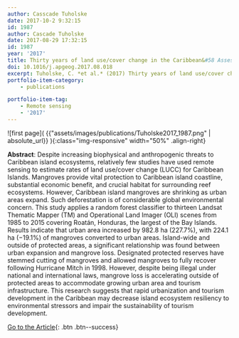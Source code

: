 ```yaml
---
author: Casscade Tuholske
date: 2017-10-2 9:32:15
id: 1987
author: Cascade Tuholske 
date: 2017-08-29 17:32:15   
id: 1987 
year: '2017'
title: Thirty years of land use/cover change in the Caribbean&#58 Assessing the relationship between urbanization and mangrove loss in Roatán, Honduras
doi: 10.1016/j.apgeog.2017.08.018
excerpt: Tuholske, C. *et al.* (2017) Thirty years of land use/cover change in the Caribbean&#68 Assessing the relationship between urbanization and mangrove loss in Roatán, Honduras. Applied Geography, doi:10.1016/j.apgeog.2017.08.018
portfolio-item-category:
    - publications

portfolio-item-tag:
    - Remote sensing
    - '2017'
---
```


![first page]( {{"assets/images/publications/Tuholske2017_1987.png" | absolute_url}} ){:class="img-responsive" width="50%" .align-right}

**Abstract**: Despite increasing biophysical and anthropogenic threats to Caribbean island ecosystems, relatively few studies have used remote sensing to estimate rates of land use/cover change (LUCC) for Caribbean Islands. Mangroves provide vital protection to Caribbean island coastline, substantial economic benefit, and crucial habitat for surrounding reef ecosystems. However, Caribbean island mangroves are shrinking as urban areas expand. Such deforestation is of considerable global environmental concern. This study applies a random forest classifier to thirteen Landsat Thematic Mapper (TM) and Operational Land Imager (OLI) scenes from 1985 to 2015 covering Roatán, Honduras, the largest of the Bay Islands. Results indicate that urban area increased by 982.8 ha (227.7%), with 224.1 ha (−19.1%) of mangroves converted to urban areas. Island-wide and outside of protected areas, a significant relationship was found between urban expansion and mangrove loss. Designated protected reserves have stemmed cutting of mangroves and allowed mangroves to fully recover following Hurricane Mitch in 1998. However, despite being illegal under national and international laws, mangrove loss is accelerating outside of protected areas to accommodate growing urban area and tourism infrastructure. This research suggests that rapid urbanization and tourism development in the Caribbean may decrease island ecosystem resiliency to environmental stressors and impair the sustainability of tourism development.

[Go to the Article](http://www.sciencedirect.com/science/article/pii/S0143622817305635){: .btn .btn--success}
 



